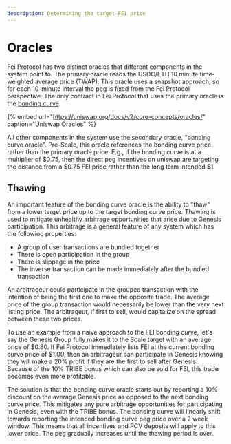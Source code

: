 ```yaml
---
description: Determining the target FEI price
---
```


# Oracles

Fei Protocol has two distinct oracles that different components in the system point to. The primary oracle reads the USDC/ETH 10 minute time-weighted average price \(TWAP\). This oracle uses a snapshot approach, so for each 10-minute interval the peg is fixed from the Fei Protocol perspective. The only contract in Fei Protocol that uses the primary oracle is the [bonding curve](../bondingcurve/).

{% embed url="https://uniswap.org/docs/v2/core-concepts/oracles/" caption="Uniswap Oracles" %}

All other components in the system use the secondary oracle, "bonding curve oracle". Pre-Scale, this oracle references the bonding curve price rather than the primary oracle price. E.g., if the bonding curve is at a multiplier of $0.75, then the direct peg incentives on uniswap are targeting the distance from a $0.75 FEI price rather than the long term intended $1. 

## Thawing

An important feature of the bonding curve oracle is the ability to "thaw" from a lower target price up to the target bonding curve price. Thawing is used to mitigate unhealthy arbitrage opportunities that arise due to Genesis participation. This arbitrage is a general feature of any system which has the following properties:

* A group of user transactions are bundled together
* There is open participation in the group
* There is slippage in the price
* The inverse transaction can be made immediately after the bundled transaction

An arbitrageur could participate in the grouped transaction with the intention of being the first one to make the opposite trade. The average price of the group transaction would necessarily be lower than the very next listing price. The arbitrageur, if first to sell, would capitalize on the spread between these two prices.  


To use an example from a naive approach to the FEI bonding curve, let's say the Genesis Group fully makes it to the Scale target with an average price of $0.80. If Fei Protocol immediately lists FEI at the current bonding curve price of $1.00, then an arbitrageur can participate in Genesis knowing they will make a 20% profit if they are the first to sell after Genesis. Because of the 10% TRIBE bonus which can also be sold for FEI, this trade becomes even more profitable.

  
The solution is that the bonding curve oracle starts out by reporting a 10% discount on the average Genesis price as opposed to the next bonding curve price. This mitigates any pure arbitrage opportunities for participating in Genesis, even with the TRIBE bonus. The bonding curve will linearly shift towards reporting the intended bonding curve peg price over a 2 week window. This means that all incentives and PCV deposits will apply to this lower price. The peg gradually increases until the thawing period is over.

